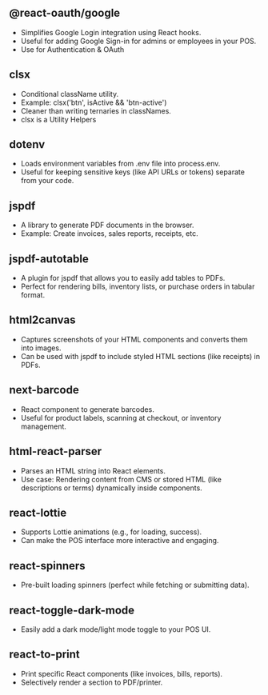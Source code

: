 ## @react-oauth/google

- Simplifies Google Login integration using React hooks.
- Useful for adding Google Sign-in for admins or employees in your POS.
- Use for Authentication & OAuth

## clsx

- Conditional className utility.
- Example: clsx('btn', isActive && 'btn-active')
- Cleaner than writing ternaries in classNames.
- clsx is a Utility Helpers

## dotenv

- Loads environment variables from .env file into process.env.
- Useful for keeping sensitive keys (like API URLs or tokens) separate from your code.

## jspdf

- A library to generate PDF documents in the browser.
- Example: Create invoices, sales reports, receipts, etc.

## jspdf-autotable

- A plugin for jspdf that allows you to easily add tables to PDFs.
- Perfect for rendering bills, inventory lists, or purchase orders in tabular format.

## html2canvas

- Captures screenshots of your HTML components and converts them into images.
- Can be used with jspdf to include styled HTML sections (like receipts) in PDFs.

## next-barcode

- React component to generate barcodes.
- Useful for product labels, scanning at checkout, or inventory management.

## html-react-parser

- Parses an HTML string into React elements.
- Use case: Rendering content from CMS or stored HTML (like descriptions or terms) dynamically inside components.

## react-lottie

- Supports Lottie animations (e.g., for loading, success).
- Can make the POS interface more interactive and engaging.

## react-spinners

- Pre-built loading spinners (perfect while fetching or submitting data).

## react-toggle-dark-mode

- Easily add a dark mode/light mode toggle to your POS UI.

## react-to-print

- Print specific React components (like invoices, bills, reports).
- Selectively render a section to PDF/printer.

